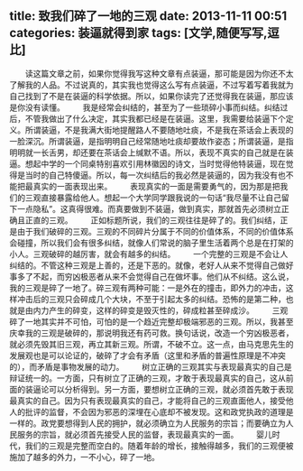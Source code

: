 title: 致我们碎了一地的三观
date: 2013-11-11 00:51
categories: 装逼就得到家
tags: [文学,随便写写,逗比]
---
　　读这篇文章之前，如果你觉得我写这种文章有点装逼，那可能是因为你还不太了解我的人品。不过说真的，其实我也觉得这么写有点装逼，不过写着写着我就为自己找到了不是在装逼的科学依据。所以，如果你读完了还觉得我在装逼，那应该是你没有读懂。
　　我是经常会纠结的，甚至为了一些琐碎小事而纠结。纠结过后，不管我做出了什么决定，其实我都已经是在装逼。这里，我需要给装逼下个定义。所谓装逼，不是我满大街地提醒路人不要随地吐痰，不是我在茶话会上表现的一脸深沉。所谓装逼，是指明明自己经常随地吐痰却要故作姿态；所谓装逼，是指明明就一长舌男，却还要在茶话会上缄默不语。所以，表现不真实的自己就是在装逼。想起中学的一个同桌特别喜欢引用林徽因的诗文，当时觉得他特装逼，现在觉得是当时的自己特傻逼。所以，每一次纠结后的我必然是装逼的，因为我没有也不能把最真实的一面表现出来。
　　表现真实的一面是需要勇气的，因为那是把我们的三观直接暴露给他人。想起一个大学同学跟我说的一句话“我尽量不让自己留下一点隐私”。这真得很难。而真要做到不装逼，做到真实，那就首先必须树立正确且正直的三观。
　　正如标题所说，我们的三观往往是碎了的。我们纠结，正是由于我们破碎的三观。三观的不同碎片分属于不同的价值体系，不同的价值体系会碰撞，所以我们会有很多纠结，就像人们常说的脑子里生活着两个总是在打架的小人。三观破碎的越厉害，就会有越多的纠结。
　　一个完整的三观是不会让人纠结的。不管这种三观是上善的，还是下恶的。就像，老好人从来不觉得自己做好事多了不起，而穷凶极恶者从来不会觉得自己在做坏事。他们从不纠结。这么说，我的三观是碎了一地了。碎三观有两种可能：一是外在的撞击，即外力的冲击，这样冲击后的三观只会碎成几个大块，不至于引起太多的纠结。恐怖的是第二种，也就是由内力产生的碎变，这样的碎变是毁灭性的，碎成粒甚至碎成沙。
　　三观碎了一地其实并不可怕，可怕的是一个趋近完整却极端邪恶的三观。所以，我甚至庆幸我的三观是破碎的，那说明我还有药可救。换句话说，改造一个穷凶极恶者，就必须先毁其旧三观，再立其新三观。所谓，不破不立。这一点，由马克思先生的发展观也是可以论证的，破碎了才会有矛盾（这里和矛盾的普遍性原理是不冲突的），而矛盾是事物发展的动力。
　　树立正确的三观其实与表现最真实的自己是辩证统一的。一方面，只有树立了正确的三观，才敢于表现最真实的自己，这从前面的装逼论可以分析得到。另一方面，要想树立正确的三观，就必须首先敢于表现最真实的自己。因为只有表现最真实的自己，才能将自己的三观直面他人，接受他人的批评的监督，不会因为邪恶的深埋在心底却不被发现。这和政党执政的道理是一样的。政党要想得到人民的拥护，就必须确立为人民服务的宗旨；而要确立为人民服务的宗旨，就必须首先接受人民的监督，表现最真实的一面。
　　婴儿时代，我们的三观是完整而空白的。随着年龄的增长，接触得越多，我们的三观便被施加了越多的外力，一不小心，碎了一地。